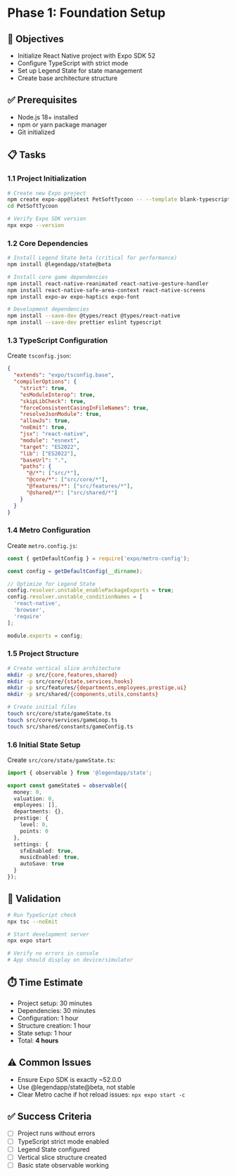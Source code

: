 # Phase 1: Foundation Setup

## 🎯 Objectives
- Initialize React Native project with Expo SDK 52
- Configure TypeScript with strict mode
- Set up Legend State for state management
- Create base architecture structure

## ✅ Prerequisites
- Node.js 18+ installed
- npm or yarn package manager
- Git initialized

## 📋 Tasks

### 1.1 Project Initialization
```bash
# Create new Expo project
npm create expo-app@latest PetSoftTycoon -- --template blank-typescript
cd PetSoftTycoon

# Verify Expo SDK version
npx expo --version
```

### 1.2 Core Dependencies
```bash
# Install Legend State beta (critical for performance)
npm install @legendapp/state@beta

# Install core game dependencies
npm install react-native-reanimated react-native-gesture-handler
npm install react-native-safe-area-context react-native-screens
npm install expo-av expo-haptics expo-font

# Development dependencies
npm install --save-dev @types/react @types/react-native
npm install --save-dev prettier eslint typescript
```

### 1.3 TypeScript Configuration
Create `tsconfig.json`:
```json
{
  "extends": "expo/tsconfig.base",
  "compilerOptions": {
    "strict": true,
    "esModuleInterop": true,
    "skipLibCheck": true,
    "forceConsistentCasingInFileNames": true,
    "resolveJsonModule": true,
    "allowJs": true,
    "noEmit": true,
    "jsx": "react-native",
    "module": "esnext",
    "target": "ES2022",
    "lib": ["ES2022"],
    "baseUrl": ".",
    "paths": {
      "@/*": ["src/*"],
      "@core/*": ["src/core/*"],
      "@features/*": ["src/features/*"],
      "@shared/*": ["src/shared/*"]
    }
  }
}
```

### 1.4 Metro Configuration
Create `metro.config.js`:
```javascript
const { getDefaultConfig } = require('expo/metro-config');

const config = getDefaultConfig(__dirname);

// Optimize for Legend State
config.resolver.unstable_enablePackageExports = true;
config.resolver.unstable_conditionNames = [
  'react-native',
  'browser',
  'require'
];

module.exports = config;
```

### 1.5 Project Structure
```bash
# Create vertical slice architecture
mkdir -p src/{core,features,shared}
mkdir -p src/core/{state,services,hooks}
mkdir -p src/features/{departments,employees,prestige,ui}
mkdir -p src/shared/{components,utils,constants}

# Create initial files
touch src/core/state/gameState.ts
touch src/core/services/gameLoop.ts
touch src/shared/constants/gameConfig.ts
```

### 1.6 Initial State Setup
Create `src/core/state/gameState.ts`:
```typescript
import { observable } from '@legendapp/state';

export const gameState$ = observable({
  money: 0,
  valuation: 0,
  employees: [],
  departments: {},
  prestige: {
    level: 0,
    points: 0
  },
  settings: {
    sfxEnabled: true,
    musicEnabled: true,
    autoSave: true
  }
});
```

## 🧪 Validation
```bash
# Run TypeScript check
npx tsc --noEmit

# Start development server
npx expo start

# Verify no errors in console
# App should display on device/simulator
```

## ⏱️ Time Estimate
- Project setup: 30 minutes
- Dependencies: 30 minutes
- Configuration: 1 hour
- Structure creation: 1 hour
- State setup: 1 hour
- Total: **4 hours**

## ⚠️ Common Issues
- Ensure Expo SDK is exactly ~52.0.0
- Use @legendapp/state@beta, not stable
- Clear Metro cache if hot reload issues: `npx expo start -c`

## ✅ Success Criteria
- [ ] Project runs without errors
- [ ] TypeScript strict mode enabled
- [ ] Legend State configured
- [ ] Vertical slice structure created
- [ ] Basic state observable working